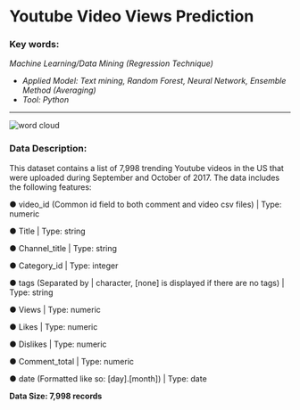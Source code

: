# Youtube Video Views Prediction
### **Key words:**

_Machine Learning/Data Mining (Regression Technique)_
+ _Applied Model: Text mining, Random Forest, Neural Network, Ensemble Method (Averaging)_
+ _Tool: Python_

***

![word cloud](https://github.com/ZiHG/Youtube-Video-Views-Prediction/blob/master/cloud.png)


### **Data Description:**

This dataset contains a list of 7,998 trending Youtube videos in the US that were uploaded during September and October of 2017. The data includes the following features:


●	video_id (Common id field to both comment and video csv files) | Type: numeric


●	Title | Type: string


●	Channel_title |	Type: string


●	Category_id | Type: integer


●	tags (Separated by | character, [none] is displayed if there are no tags) | Type: string


●	Views | Type: numeric


●	Likes | Type: numeric


●	Dislikes | Type: numeric


●	Comment_total | Type: numeric


●	date (Formatted like so: [day].[month]) | Type: date


**Data Size: 7,998 records**





